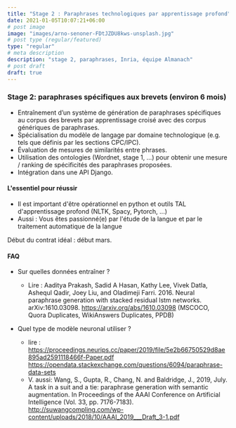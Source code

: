```yaml
---
title: "Stage 2 : Paraphrases technologiques par apprentissage profond"
date: 2021-01-05T10:07:21+06:00
# post image
image: "images/arno-senoner-FDtJZDU8kws-unsplash.jpg"
# post type (regular/featured)
type: "regular"
# meta description
description: "stage 2, paraphrases, Inria, équipe Almanach"
# post draft
draft: true
---
```


### Stage 2: paraphrases spécifiques aux brevets (environ 6 mois)

- Entraînement d’un système de génération de paraphrases spécifiques au corpus des brevets par apprentissage croisé avec des corpus génériques de paraphrases.
- Spécialisation du modèle de langage par domaine technologique (e.g. tels que définis par les sections CPC/IPC).
- Évaluation de mesures de similarités entre phrases.
- Utilisation des ontologies (Wordnet, stage 1, …) pour obtenir une mesure / ranking de spécificités des paraphrases proposées.
- Intégration dans une API Django.

#### L'essentiel pour réussir

- Il est important d'être opérationnel en python et outils TAL d'apprentissage profond (NLTK, Spacy, Pytorch, ...)
- Aussi : Vous êtes passionné(e) par l'étude de la langue et par le traitement automatique de la langue

Début du contrat idéal : début mars.

<!-- * Intégration du vocabulaire dans un spanBERT. -->
<!-- Intégration du spanBERT dans une API Django. -->
<!-- Si possible : faire de même avec des textes scientifiques, créer un procédé pour ajouter de nouveaux textes. -->

#### FAQ

- Sur quelles données entraîner ?

  - Lire : Aaditya Prakash, Sadid A Hasan, Kathy Lee, Vivek Datla, Ashequl Qadir, Joey Liu, and Oladimeji Farri. 2016. Neural paraphrase generation with stacked residual lstm networks. arXiv:1610.03098. https://arxiv.org/abs/1610.03098 (MSCOCO, Quora Duplicates, WikiAnswers Duplicates, PPDB)

- Quel type de modèle neuronal utiliser ?
  - lire : https://proceedings.neurips.cc/paper/2019/file/5e2b66750529d8ae895ad2591118466f-Paper.pdf https://opendata.stackexchange.com/questions/6094/paraphrase-data-sets
  - V. aussi: Wang, S., Gupta, R., Chang, N. and Baldridge, J., 2019, July. A task in a suit and a tie: paraphrase generation with semantic augmentation. In Proceedings of the AAAI Conference on Artificial Intelligence (Vol. 33, pp. 7176-7183). http://suwangcompling.com/wp-content/uploads/2018/10/AAAI_2019___Draft_3-1.pdf
